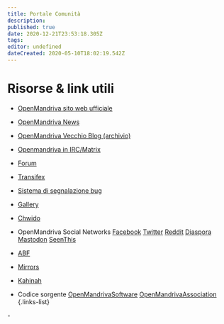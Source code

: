 ```yaml
---
title: Portale Comunità
description: 
published: true
date: 2020-12-21T23:53:18.305Z
tags: 
editor: undefined
dateCreated: 2020-05-10T18:02:19.542Z
---
```


# Risorse & link utili

- [OpenMandriva sito web ufficiale](https://www.openmandriva.org)
- [OpenMandriva News](https://www.openmandriva.org/en/news/)
- [OpenMandriva Vecchio Blog (archivio)](https://arc.openmandriva.org/blog/)
- [Openmandriva in IRC/Matrix](/en/doc/chat-faq)
- [Forum](https://forum.openmandriva.org/)
- [Transifex](https://www.transifex.com/openmandriva/public/)
- [Sistema di segnalazione bug](https://issues.openmandriva.org/)
- [Gallery](https://gallery.openmandriva.org/)
- [Chwido](https://chwido.openmandriva.org/meetings/%23openmandriva-cooker/)
- OpenMandriva Social Networks
 [Facebook](https://www.facebook.com/OpenMandriva)
 [Twitter](https://twitter.com/OpenMandrivaOrg)
 [Reddit](https://www.reddit.com/r/OpenMandriva/)
 [Diaspora](https://joindiaspora.com/u/openmandriva)
 [Mastodon](https://hostux.social/@OpenMandriva)
 [SeenThis](https://seenthis.net/people/openmandriva)

- [ABF](https://abf.openmandriva.org/)
- [Mirrors](https://downloads.openmandriva.org/mm)
- [Kahinah](https://kahinah.rxu.tech/)

- Codice sorgente
 [OpenMandrivaSoftware](https://github.com/OpenMandrivaSoftware/)
 [OpenMandrivaAssociation](https://github.com/OpenMandrivaAssociation/)
{.links-list}

\- 
